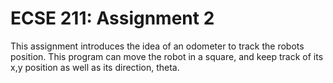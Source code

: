 # ECSE 211: Assignment 2

This assignment introduces the idea of an odometer to track the robots position. This program can move the robot
in a square, and keep track of its x,y position as well as its direction, theta.
